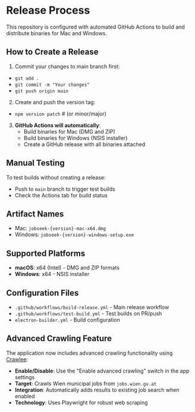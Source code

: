 # Release Process

This repository is configured with automated GitHub Actions to build and distribute binaries for Mac and Windows.

## How to Create a Release

  1. Commit your changes to main branch first:
  - `git add .`
  - `git commit -m "Your changes"`
  - `git push origin main`
  2. Create and push the version tag:
  - `npm version patch`  # (or minor/major)

3. **GitHub Actions will automatically**:
   - Build binaries for Mac (DMG and ZIP)
   - Build binaries for Windows (NSIS installer)
   - Create a GitHub release with all binaries attached

## Manual Testing

To test builds without creating a release:
- Push to `main` branch to trigger test builds
- Check the Actions tab for build status

## Artifact Names

- Mac: `jobseek-{version}-mac-x64.dmg`
- Windows: `jobseek-{version}-windows-setup.exe`

## Supported Platforms

- **macOS**: x64 (Intel) - DMG and ZIP formats
- **Windows**: x64 - NSIS installer

## Configuration Files

- `.github/workflows/build-release.yml` - Main release workflow
- `.github/workflows/test-build.yml` - Test builds on PR/push
- `electron-builder.yml` - Build configuration

## Advanced Crawling Feature

The application now includes advanced crawling functionality using [Crawlee](https://crawlee.dev/):

- **Enable/Disable**: Use the "Enable advanced crawling" switch in the app settings
- **Target**: Crawls Wien municipal jobs from `jobs.wien.gv.at`
- **Integration**: Automatically adds results to existing job search when enabled
- **Technology**: Uses Playwright for robust web scraping